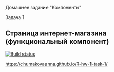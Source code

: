 Домашнее задание "Компоненты"

Задача 1 

## Страница интернет-магазина (функциональный компонент)

[![Build status](https://ci.appveyor.com/api/projects/status/iw8etn0ravsnt0d0?svg=true)](https://ci.appveyor.com/project/ChumakovaAnna/r-hw-1-task-1)

https://chumakovaanna.github.io/R-hw-1-task-1/